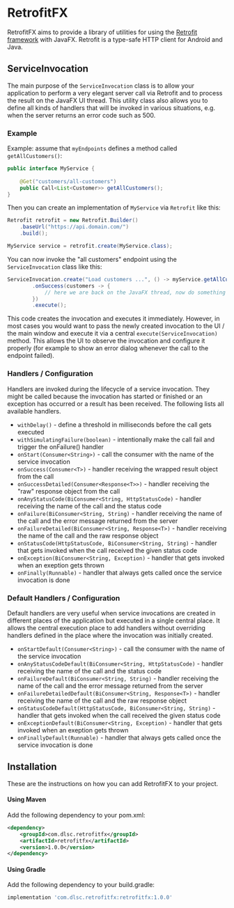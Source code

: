 # RetrofitFX
RetrofitFX aims to provide a library of utilities for using the [Retrofit framework](https://square.github.io/retrofit/)
with JavaFX. Retrofit is a type-safe HTTP client for Android and Java.

## ServiceInvocation

The main purpose of the `ServiceInvocation` class is to allow your application to perform a very elegant server call via 
Retrofit and to process the result on the JavaFX UI thread. This utility class also allows you to define all kinds of
handlers that will be invoked in various situations, e.g. when the server returns an error code such as 500. 

### Example

Example: assume that `myEndpoints` defines a method called `getAllCustomers()`:

```java
public interface MyService {
    
    @Get("customers/all-customers")
    public Call<List<Customer>> getAllCustomers();
}
```

Then you can create an implementation of `MyService` via `Retrofit` like this:

```java
Retrofit retrofit = new Retrofit.Builder()
    .baseUrl("https://api.domain.com/")
    .build();

MyService service = retrofit.create(MyService.class);
```

You can now invoke the "all customers" endpoint using the `ServiceInvocation` class like this:

```java
ServiceInvocation.create("Load customers ...", () -> myService.getAllCustomers().execute())
        .onSuccess(customers -> {
            // here we are back on the JavaFX thread, now do something with the customers
        })
        .execute();
```

This code creates the invocation and executes it immediately. However, in most cases you would want to pass the newly
created invocation to the UI / the main window and execute it via a central `execute(ServiceInvocation)` method. This allows
the UI to observe the invocation and configure it properly (for example to show an error dialog whenever the call to the
endpoint failed).

### Handlers / Configuration

Handlers are invoked during the lifecycle of a service invocation. They might be called because the invocation has
started or finished or an exception has occurred or a result has been received. The following lists all available handlers.

* `withDelay()` - define a threshold in milliseconds before the call gets executed
* `withSimulatingFailure(boolean)` - intentionally make the call fail and trigger the onFailure() handler
* `onStart(Consumer<String>)` - call the consumer with the name of the service invocation
* `onSuccess(Consumer<T>)` - handler receiving the wrapped result object from the call
* `onSuccessDetailed(Consumer<Response<T>>)` - handler receiving the "raw" response object from the call
* `onAnyStatusCode(BiConsumer<String, HttpStatusCode)` - handler receiving the name of the call and the status code
* `onFailure(BiConsumer<String, String)` - handler receiving the name of the call and the error message returned from the server
* `onFailureDetailed(BiConsumer<String, Response<T>)` - handler receiving the name of the call and the raw response object
* `onStatusCode(HttpStatusCode, BiConsumer<String, String)` - handler that gets invoked when the call received the given status code
* `onException(BiConsumer<String, Exception)` - handler that gets invoked when an exeption gets thrown
* `onFinally(Runnable)` - handler that always gets called once the service invocation is done

### Default Handlers / Configuration

Default handlers are very useful when service invocations are created in different places of the application but executed
in a single central place. It allows the central execution place to add handlers without overriding handlers defined in
the place where the invocation was initially created.

* `onStartDefault(Consumer<String>)` - call the consumer with the name of the service invocation
* `onAnyStatusCodeDefault(BiConsumer<String, HttpStatusCode)` - handler receiving the name of the call and the status code
* `onFailureDefault(BiConsumer<String, String)` - handler receiving the name of the call and the error message returned from the server
* `onFailureDetailedDefault(BiConsumer<String, Response<T>)` - handler receiving the name of the call and the raw response object
* `onStatusCodeDefault(HttpStatusCode, BiConsumer<String, String)` - handler that gets invoked when the call received the given status code
* `onExceptionDefault(BiConsumer<String, Exception)` - handler that gets invoked when an exeption gets thrown
* `onFinallyDefault(Runnable)` - handler that always gets called once the service invocation is done

## Installation

These are the instructions on how you can add RetrofitFX to your project.


#### Using Maven

Add the following dependency to your pom.xml:
```xml
<dependency>
    <groupId>com.dlsc.retrofitfx</groupId>
    <artifactId>retrofitfx</artifactId>
    <version>1.0.0</version>
</dependency>
```

#### Using Gradle

Add the following dependency to your build.gradle:
<span id="gradle-dependency"></span>
```groovy
implementation 'com.dlsc.retrofitfx:retrofitfx:1.0.0'
```
